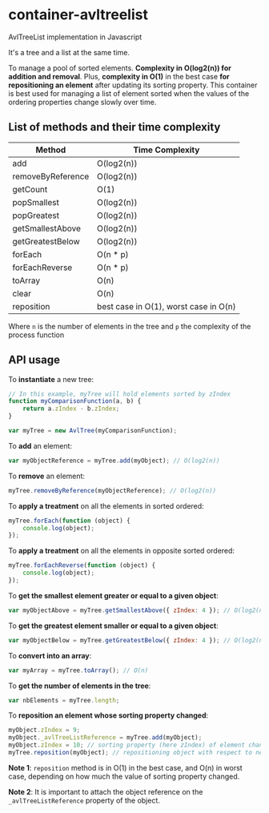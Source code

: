 # container-avltreelist
AvlTreeList implementation in Javascript

It's a tree and a list at the same time.

To manage a pool of sorted elements. **Complexity in O(log2(n)) for addition and removal**.
Plus, **complexity in O(1)** in the best case **for repositioning an element** after updating its sorting property.
This container is best used for managing a list of element sorted when the values of the ordering properties change slowly over time.

## List of methods and their time complexity

Method            | Time Complexity
----------------- | -------------
add               | O(log2(n))
removeByReference | O(log2(n))
getCount          | O(1)
popSmallest       | O(log2(n))
popGreatest       | O(log2(n))
getSmallestAbove  | O(log2(n))
getGreatestBelow  | O(log2(n))
forEach           | O(n * p)
forEachReverse    | O(n * p)
toArray           | O(n)
clear             | O(n)
reposition        | best case in O(1), worst case in O(n)

Where ```n``` is the number of elements in the tree and ```p``` the complexity of the process function


## API usage


To **instantiate** a new tree:
``` javascript
// In this example, myTree will hold elements sorted by zIndex
function myComparisonFunction(a, b) {
	return a.zIndex - b.zIndex;
}

var myTree = new AvlTree(myComparisonFunction);
```

To **add** an element:
``` javascript
var myObjectReference = myTree.add(myObject); // O(log2(n))
```

To **remove** an element:
``` javascript
myTree.removeByReference(myObjectReference); // O(log2(n))
```

To **apply a treatment** on all the elements in sorted ordered:
``` javascript
myTree.forEach(function (object) {
	console.log(object);
});
```

To **apply a treatment** on all the elements in opposite sorted ordered:
``` javascript
myTree.forEachReverse(function (object) {
	console.log(object);
});
```

To **get the smallest element greater or equal to a given object**:
``` javascript
var myObjectAbove = myTree.getSmallestAbove({ zIndex: 4 }); // O(log2(n))
```

To **get the greatest element smaller or equal to a given object**:
``` javascript
var myObjectBelow = myTree.getGreatestBelow({ zIndex: 4 }); // O(log2(n))
```

To **convert into an array**:
``` javascript
var myArray = myTree.toArray(); // O(n)
```

To **get the number of elements in the tree**:
``` javascript
var nbElements = myTree.length;
```

To **reposition an element whose sorting property changed**:
``` javascript
myObject.zIndex = 9;
myObject._avlTreeListReference = myTree.add(myObject);
myObject.zIndex = 10; // sorting property (here zIndex) of element changed
myTree.reposition(myObject); // repositioning object with respect to new sorting property value
```
**Note 1**: ```reposition``` method is in O(1) in the best case, and O(n) in worst case, depending on how much the value of sorting property changed.

**Note 2**: It is important to attach the object reference on the ```_avlTreeListReference``` property of the object.
